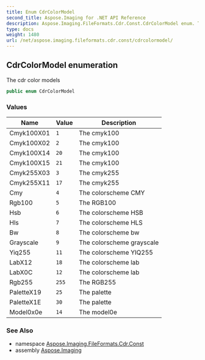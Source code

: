 ```yaml
---
title: Enum CdrColorModel
second_title: Aspose.Imaging for .NET API Reference
description: Aspose.Imaging.FileFormats.Cdr.Const.CdrColorModel enum. The cdr color models
type: docs
weight: 1480
url: /net/aspose.imaging.fileformats.cdr.const/cdrcolormodel/
---
```

## CdrColorModel enumeration

The cdr color models

```csharp
public enum CdrColorModel
```

### Values

| Name | Value | Description |
| --- | --- | --- |
| Cmyk100X01 | `1` | The cmyk100 |
| Cmyk100X02 | `2` | The cmyk100 |
| Cmyk100X14 | `20` | The cmyk100 |
| Cmyk100X15 | `21` | The cmyk100 |
| Cmyk255X03 | `3` | The cmyk255 |
| Cmyk255X11 | `17` | The cmyk255 |
| Cmy | `4` | The colorscheme CMY |
| Rgb100 | `5` | The RGB100 |
| Hsb | `6` | The colorscheme HSB |
| Hls | `7` | The colorscheme HLS |
| Bw | `8` | The colorscheme bw |
| Grayscale | `9` | The colorscheme grayscale |
| Yiq255 | `11` | The colorscheme YIQ255 |
| LabX12 | `18` | The colorscheme lab |
| LabX0C | `12` | The colorscheme lab |
| Rgb255 | `255` | The RGB255 |
| PaletteX19 | `25` | The palette |
| PaletteX1E | `30` | The palette |
| Model0x0e | `14` | The model0e |

### See Also

* namespace [Aspose.Imaging.FileFormats.Cdr.Const](../../aspose.imaging.fileformats.cdr.const/)
* assembly [Aspose.Imaging](../../)


